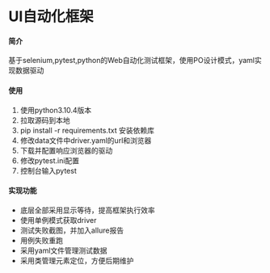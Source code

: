 # UI自动化框架

#### 简介

基于selenium,pytest,python的Web自动化测试框架，使用PO设计模式，yaml实现数据驱动

#### 使用

1. 使用python3.10.4版本
2. 拉取源码到本地
3. pip install -r requirements.txt 安装依赖库
4. 修改data文件中driver.yaml的url和浏览器
5. 下载并配置响应浏览器的驱动
6. 修改pytest.ini配置
7. 控制台输入pytest

#### 实现功能

- 底层全部采用显示等待，提高框架执行效率
- 使用单例模式获取driver
- 测试失败截图，并加入allure报告
- 用例失败重跑
- 采用yaml文件管理测试数据
- 采用类管理元素定位，方便后期维护

 

